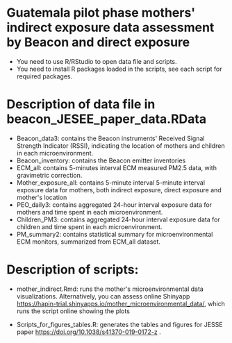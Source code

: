 # Guatemala pilot phase mothers' indirect exposure data assessment by Beacon and direct exposure
- You need to use R/RStudio to open data file and scripts.
- You need to install R packages loaded in the scripts, see each script for required packages.

# Description of data file in beacon_JESEE_paper_data.RData
- Beacon_data3: contains the Beacon instruments' Received Signal Strength Indicator (RSSI), indicating the location of mothers and children in each microenvironment.
- Beacon_inventory: contains the Beacon emitter inventories
- ECM_all: contains 5-minutes interval ECM measured PM2.5 data, with gravimetric correction.
- Mother_exposure_all: contains 5-minute interval 5-minute interval exposure data for mothers, both indirect exposure, direct exposure and mother's location
- PEO_daily3: contains aggregated 24-hour interval exposure data for mothers and time spent in each microenvironment.
- Children_PM3: contains aggregated 24-hour interval exposure data for children and time spent in each microenvironment.
- PM_summary2: contains statistical summary for microenvironmental ECM monitors, summarized from ECM_all dataset.

# Description of scripts:
- mother_indirect.Rmd: runs the mother's microenvironmental data visualizations.  Alternatively, you can assess online Shinyapp https://hapin-trial.shinyapps.io/mother_microenvironmental_data/, which runs the script online showing the plots

- Scripts_for_figures_tables.R: generates the tables and figures for JESSE paper https://doi.org/10.1038/s41370-019-0172-z .

